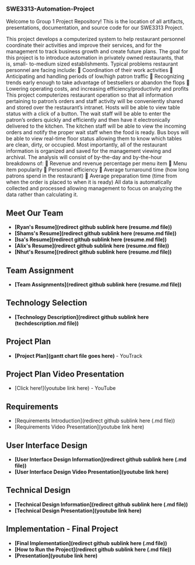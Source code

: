 ### SWE3313-Automation-Project

Welcome to Group 1 Project Repository! This is the location of all artifacts, presentations, documentation, and source code for our SWE3313 Project.

This project develops a computerized system to help restaurant personnel coordinate their
activities and improve their services, and for the management to track business growth and create
future plans.
The goal for this project is to introduce automation in privately owned restaurants, that is, small-
to-medium sized establishments. Typical problems restaurant personnel are facing include:
 Coordination of their work activities
 Anticipating and handling periods of low/high patron traffic
 Recognizing trends early enough to take advantage of bestsellers or abandon the flops
 Lowering operating costs, and increasing efficiency/productivity and profits
This project computerizes restaurant operation so that all information pertaining to patron’s
orders and staff activity will be conveniently shared and stored over the restaurant’s intranet.
Hosts will be able to view table status with a click of a button. The wait staff will be able to enter
the patron’s orders quickly and efficiently and then have it electronically delivered to the
kitchen. The kitchen staff will be able to view the incoming orders and notify the proper wait
staff when the food is ready. Bus boys will be able to view real-time floor status allowing them
to know which tables are clean, dirty, or occupied.
Most importantly, all of the restaurant information is organized and saved for the management
viewing and archival. The analysis will consist of by-the-day and by-the-hour breakdowns of:
 Revenue and revenue percentage per menu item
 Menu item popularity
 Personnel efficiency
 Average turnaround time (how long patrons spend in the restaurant)
 Average preparation time (time from when the order is placed to when it is ready)
All data is automatically collected and processed allowing management to focus on analyzing the
data rather than calculating it.

## Meet Our Team
* __[Ryan's Resume](redirect github sublink here (resume.md file))__ 
* __[Shams's Resume](redirect github sublink here (resume.md file))__
* __[Isa's Resume](redirect github sublink here (resume.md file))__
* __[Alix's Resume](redirect github sublink here (resume.md file))__
* __[Nhut's Resume](redirect github sublink here (resume.md file))__

## Team Assignment
* __[Team Assignments](redirect github sublink here (resume.md file))__
## Technology Selection
* __[Technology Description](redirect github sublink here (techdescription.md file))__

## Project Plan
* __[Project Plan](gantt chart file goes here)__ - YouTrack


## Project Plan Video Presentation
 * [Click here!](youtube link here) - YouTube

## Requirements 
* [Requirements Introduction](redirect github sublink here (.md file))
* [Requirements Video Presentation](youtube link here)

## User Interface Design
* __[User Interface Design Information](redirect github sublink here (.md file))__
* __[User Interface Design Video Presentation](youtube link here)__

## Technical Design
* __[Technical Design Information](redirect github sublink here (.md file))__
* __[Technical Design Presentation](youtube link here)__

## Implementation - Final Project
* __[Final Implementation](redirect github sublink here (.md file))__
* __[How to Run the Project](redirect github sublink here (.md file))__
* __[Presentation](youtube link here)__
